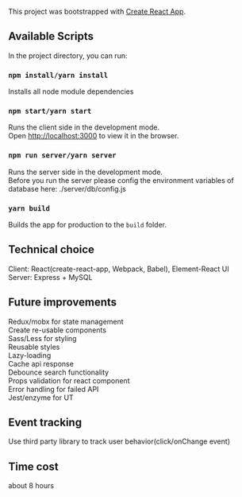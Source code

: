 This project was bootstrapped with [Create React App](https://github.com/facebook/create-react-app).

## Available Scripts
In the project directory, you can run:

### `npm install/yarn install`
Installs all node module dependencies

### `npm start/yarn start`
Runs the client side in the development mode.<br />
Open [http://localhost:3000](http://localhost:3000) to view it in the browser.

### `npm run server/yarn server`
Runs the server side in the development mode.<br />
Before you run the server please config the environment variables of database here:
./server/db/config.js

### `yarn build`
Builds the app for production to the `build` folder.<br />

## Technical choice
Client: React(create-react-app, Webpack, Babel), Element-React UI<br />
Server: Express + MySQL

## Future improvements
Redux/mobx for state management<br />
Create re-usable components<br />
Sass/Less for styling<br />
Reusable styles<br />
Lazy-loading<br />
Cache api response<br />
Debounce search functionality<br />
Props validation for react component<br />
Error handling for failed API<br />
Jest/enzyme for UT<br />

## Event tracking
Use third party library to track user behavior(click/onChange event)

## Time cost
about 8 hours